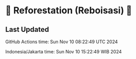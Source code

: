 
# 🌳 Reforestation (Reboisasi) 🌲

## Last Updated

GitHub Actions time: Sun Nov 10 08:22:49 UTC 2024

Indonesia/Jakarta time: Sun Nov 10 15:22:49 WIB 2024
